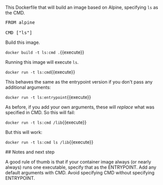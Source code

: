 This Dockerfile that will build an image based on Alpine, specifying `ls` as the CMD.

<pre class="file" data-filename="Dockerfile" data-target="replace">
FROM alpine

CMD ["ls"]
</pre>

Build this image.

`docker build -t ls:cmd .`{{execute}}

Running this image will execute `ls`.

`docker run -t ls:cmd`{{execute}}

This behaves the same as the entrypoint version if you don't pass any additional arguments:

`docker run -t ls:entrypoint`{{execute}}

As before, if you add your own arguments, these will *replace* what was specified in CMD. So this will fail:

`docker run -t ls:cmd /lib`{{execute}}

But this will work:

`docker run -t ls:cmd ls /lib`{{execute}}

## Notes and next step

A good rule of thumb is that if your container image always (or nearly always) runs one executable, specify that as the ENTRYPOINT. Add any default arguments with CMD. Avoid specifying CMD without specifying ENTRYPOINT.
